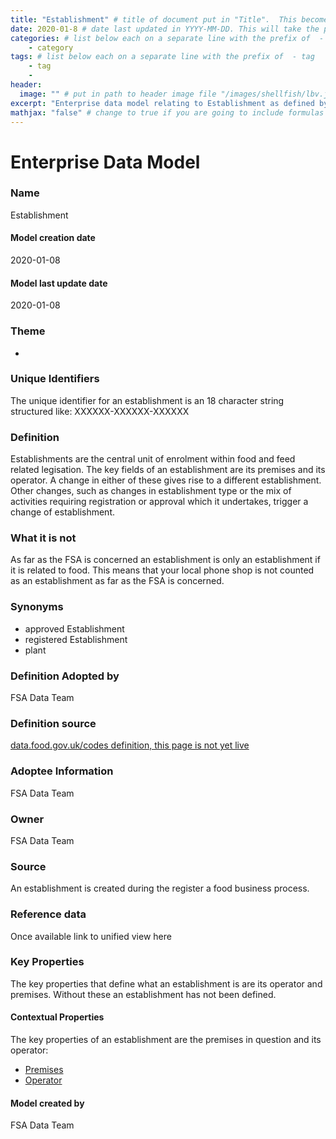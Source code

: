 ```yaml
---
title: "Establishment" # title of document put in "Title".  This becomes the "Name"
date: 2020-01-8 # date last updated in YYYY-MM-DD. This will take the place of the "date modified"
categories: # list below each on a separate line with the prefix of  - category
    - category
tags: # list below each on a separate line with the prefix of  - tag
    - tag
    -   
header:
  image: "" # put in path to header image file "/images/shellfish/lbv.jfif"
excerpt: "Enterprise data model relating to Establishment as defined by the Food Standards Agency, also relates to operator and premises" #synopsis of what the enterprise data model is, please type within "".
mathjax: "false" # change to true if you are going to include formulas
---
```


# Enterprise Data Model
### Name
Establishment
#### Model creation date
2020-01-08
#### Model last update date
2020-01-08
### Theme
*
### Unique Identifiers
The unique identifier for an establishment is an 18 character string structured like: XXXXXX-XXXXXX-XXXXXX
### Definition
Establishments are the central unit of enrolment within food and feed related legisation. The key fields of an establishment are its premises and its operator. A change in either of these gives rise to a different establishment. Other changes, such as changes in establishment type or the mix of activities requiring registration or approval which it undertakes, trigger a change of establishment.

### What it is not
As far as the FSA is concerned an establishment is only an establishment if it is related to food. This means that your local phone shop is not counted as an establishment as far as the FSA is concerned.
### Synonyms
*   approved Establishment
*   registered Establishment
*   plant
### Definition Adopted by
FSA Data Team

### Definition source
[data.food.gov.uk/codes definition, this page is not yet live](https://data.food.gov.uk/codes/business/def/establishment.ttl)
### Adoptee Information
FSA Data Team
### Owner
FSA Data Team
### Source
An establishment is created during the register a food business process.
### Reference data
Once available link to unified view here
### Key Properties
The key properties that define what an establishment is are its operator and premises. Without these an establishment has not been defined.

#### Contextual Properties
The key properties of an establishment are the premises in question and its operator:
*   [Premises](http://www.google.com)
*   [Operator](http://www.google.com)
#### Model created by
FSA Data Team
